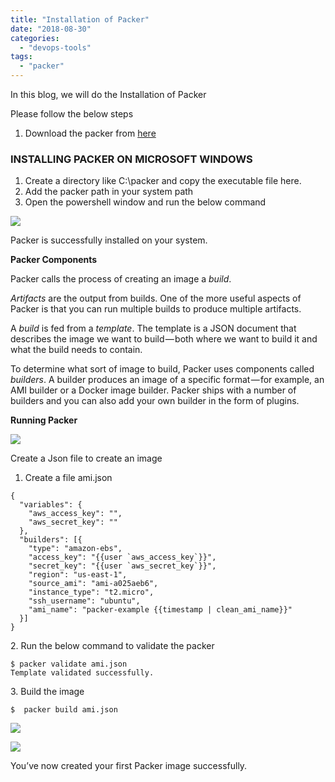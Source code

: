 ```yaml
---
title: "Installation of Packer"
date: "2018-08-30"
categories: 
  - "devops-tools"
tags: 
  - "packer"
---
```


In this blog, we will do the Installation of Packer

Please follow the below steps

1. Download the packer from [here](https://www.packer.io/downloads.html) 

### INSTALLING PACKER ON MICROSOFT WINDOWS

1. Create a directory like C:\\packer and copy the executable file here.
2. Add the packer path in your system path
3. Open the powershell window and run the below command

![](https://cdn-images-1.medium.com/max/800/1*q7GrJhJv03kuL5XQLqHcRA.png)

Packer is successfully installed on your system.

**Packer Components**

Packer calls the process of creating an image a _build_.

_Artifacts_ are the output from builds. One of the more useful aspects of Packer is that you can run multiple builds to produce multiple artifacts.

A _build_ is fed from a _template_. The template is a JSON document that describes the image we want to build — both where we want to build it and what the build needs to contain.

To determine what sort of image to build, Packer uses components called _builders_. A builder produces an image of a specific format — for example, an AMI builder or a Docker image builder. Packer ships with a number of builders and you can also add your own builder in the form of plugins.

**Running Packer**

![](https://cdn-images-1.medium.com/max/800/1*jG2McB8ZWkr3jI-2vKSnzg.png)

Create a Json file to create an image

1. Create a file ami.json

```
{
  "variables": {
    "aws_access_key": "",
    "aws_secret_key": ""
  },
  "builders": [{
    "type": "amazon-ebs",
    "access_key": "{{user `aws_access_key`}}",
    "secret_key": "{{user `aws_secret_key`}}",
    "region": "us-east-1",
    "source_ami": "ami-a025aeb6",
    "instance_type": "t2.micro",
    "ssh_username": "ubuntu",
    "ami_name": "packer-example {{timestamp | clean_ami_name}}"
  }]
}
```

2\. Run the below command to validate the packer

```
$ packer validate ami.json
Template validated successfully.
```

3\. Build the image

```
$  packer build ami.json

```

![](https://cdn-images-1.medium.com/max/800/1*-FiwOYVPyaCx9yP3FaQyBQ.png)

![](https://cdn-images-1.medium.com/max/800/1*Ys4aNgHxkPuyEHGCPgZyqQ.png)

You’ve now created your first Packer image successfully.
